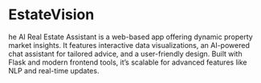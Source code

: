 # EstateVision
he AI Real Estate Assistant is a web-based app offering dynamic property market insights. It features interactive data visualizations, an AI-powered chat assistant for tailored advice, and a user-friendly design. Built with Flask and modern frontend tools, it’s scalable for advanced features like NLP and real-time updates.
